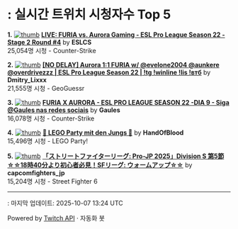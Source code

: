 # : 실시간 트위치 시청자수 Top 5

**1.** [![thumb](https://static-cdn.jtvnw.net/previews-ttv/live_user_eslcs-320x180.jpg)](https://twitch.tv/ESLCS)
**[LIVE: FURIA vs. Aurora Gaming - ESL Pro League Season 22 - Stage 2 Round #4](https://twitch.tv/ESLCS)** by **ESLCS**<br>25,054명 시청  - Counter-Strike

**2.** [![thumb](https://static-cdn.jtvnw.net/previews-ttv/live_user_dmitry_lixxx-320x180.jpg)](https://twitch.tv/Dmitry_Lixxx)
**[[NO DELAY] Aurora 1:1 FURIA w/ @evelone2004 @aunkere @overdrivezzz | ESL Pro League Season 22 | !tg !winline !lis !втб](https://twitch.tv/Dmitry_Lixxx)** by **Dmitry_Lixxx**<br>21,555명 시청  - GeoGuessr

**3.** [![thumb](https://static-cdn.jtvnw.net/previews-ttv/live_user_gaules-320x180.jpg)](https://twitch.tv/Gaules)
**[FURIA X AURORA - ESL PRO LEAGUE SEASON 22 -DIA 9 - Siga @Gaules nas redes sociais](https://twitch.tv/Gaules)** by **Gaules**<br>16,078명 시청  - Counter-Strike

**4.** [![thumb](https://static-cdn.jtvnw.net/previews-ttv/live_user_handofblood-320x180.jpg)](https://twitch.tv/HandOfBlood)
**[🔨 LEGO Party mit den Jungs 🔨](https://twitch.tv/HandOfBlood)** by **HandOfBlood**<br>15,496명 시청  - LEGO Party!

**5.** [![thumb](https://static-cdn.jtvnw.net/previews-ttv/live_user_capcomfighters_jp-320x180.jpg)](https://twitch.tv/capcomfighters_jp)
**[「ストリートファイターリーグ: Pro-JP 2025」Division S 第5節 ☆☆18時40分より初心者必見！SFリーグ: ウォームアップ☆☆](https://twitch.tv/capcomfighters_jp)** by **capcomfighters_jp**<br>15,204명 시청  - Street Fighter 6


---
: 마지막 업데이트: 2025-10-07 13:24 UTC

Powered by [Twitch API](https://dev.twitch.tv/docs/api/reference) · 자동화 봇